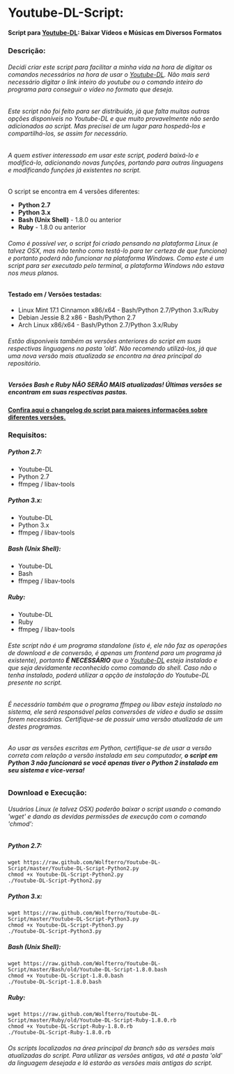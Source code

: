 # Youtube-DL-Script:
#### Script para [Youtube-DL](https://github.com/rg3/youtube-dl/): Baixar Vídeos e Músicas em Diversos Formatos <br />

### Descrição:

###### Decidi criar este script para facilitar a minha vida na hora de digitar os comandos necessários na hora de usar o [Youtube-DL](https://github.com/rg3/youtube-dl/). Não mais será necessário digitar o link inteiro do youtube ou o comando inteiro do programa para conseguir o vídeo no formato que deseja. <br />

###### Este script não foi feito para ser distribuído, já que falta muitas outras opções disponíveis no Youtube-DL e que muito provavelmente não serão adicionados ao script. Mas precisei de um lugar para hospedá-los e compartilhá-los, se assim for necessário.

###### A quem estiver interessado em usar este script, poderá baixá-lo e modificá-lo, adicionando novas funções, portando para outras linguagens e modificando funções já existentes no script.

O script se encontra em 4 versões diferentes:

- **Python 2.7** <br />
- **Python 3.x** <br />
- **Bash (Unix Shell)** - 1.8.0 ou anterior<br />
- **Ruby** - 1.8.0 ou anterior<br />

###### Como é possível ver, o script foi criado pensando na plataforma Linux (e talvez OSX, mas não tenho como testá-lo para ter certeza de que funciona) e portanto poderá não funcionar na plataforma Windows. Como este é um script para ser executado pelo terminal, a plataforma Windows não estava nos meus planos.

#### Testado em / Versões testadas:
- Linux Mint 17.1 Cinnamon x86/x64 - Bash/Python 2.7/Python 3.x/Ruby<br />
- Debian Jessie 8.2 x86 - Bash/Python 2.7<br />
- Arch Linux x86/x64 - Bash/Python 2.7/Python 3.x/Ruby<br />

###### Estão disponíveis também as versões anteriores do script em suas respectivas linguagens na pasta 'old'. Não recomendo utilizá-los, já que uma nova versão mais atualizada se encontra na área principal do repositório.<br />

##### Versões Bash e Ruby NÃO SERÃO MAIS atualizadas! Últimas versões se encontram em suas respectivas pastas.<br />

#### [Confira aqui o changelog do script para maiores informações sobre diferentes versões.](https://raw.github.com/Wolfterro/Youtube-DL-Script/master/CHANGELOG.txt)<br />

### Requisitos:

##### Python 2.7:
- Youtube-DL<br />
- Python 2.7<br />
- ffmpeg / libav-tools<br />

##### Python 3.x:
- Youtube-DL<br />
- Python 3.x<br />
- ffmpeg / libav-tools<br />

##### Bash (Unix Shell):
- Youtube-DL<br />
- Bash<br />
- ffmpeg / libav-tools<br />

##### Ruby:
- Youtube-DL<br />
- Ruby<br />
- ffmpeg / libav-tools<br />

###### Este script não é um programa standalone (isto é, ele não faz as operações de download e de conversão, é apenas um frontend para um programa já existente), portanto **É NECESSÁRIO** que o [Youtube-DL](https://github.com/rg3/youtube-dl/) esteja instalado e que seja devidamente reconhecido como comando do shell. Caso não o tenha instalado, poderá utilizar a opção de instalação do Youtube-DL presente no script.<br />

###### É necessário também que o programa ffmpeg ou libav esteja instalado no sistema, ele será responsável pelas conversões de vídeo e áudio se assim forem necessárias. Certifique-se de possuir uma versão atualizada de um destes programas.<br />

###### Ao usar as versões escritas em Python, certifique-se de usar a versão correta com relação a versão instalada em seu computador, **o script em Python 3 não funcionará se você apenas tiver o Python 2 instalado em seu sistema e vice-versa!**<br />

### Download e Execução:

###### Usuários Linux (e talvez OSX) poderão baixar o script usando o comando 'wget' e dando as devidas permissões de execução com o comando 'chmod':

##### Python 2.7:

    wget https://raw.github.com/Wolfterro/Youtube-DL-Script/master/Youtube-DL-Script-Python2.py
    chmod +x Youtube-DL-Script-Python2.py
    ./Youtube-DL-Script-Python2.py

##### Python 3.x:

    wget https://raw.github.com/Wolfterro/Youtube-DL-Script/master/Youtube-DL-Script-Python3.py
    chmod +x Youtube-DL-Script-Python3.py
    ./Youtube-DL-Script-Python3.py

##### Bash (Unix Shell):

    wget https://raw.github.com/Wolfterro/Youtube-DL-Script/master/Bash/old/Youtube-DL-Script-1.8.0.bash
    chmod +x Youtube-DL-Script-1.8.0.bash
    ./Youtube-DL-Script-1.8.0.bash

##### Ruby:

    wget https://raw.github.com/Wolfterro/Youtube-DL-Script/master/Ruby/old/Youtube-DL-Script-Ruby-1.8.0.rb
    chmod +x Youtube-DL-Script-Ruby-1.8.0.rb
    ./Youtube-DL-Script-Ruby-1.8.0.rb

###### Os scripts localizados na área principal da branch são as versões mais atualizadas do script. Para utilizar as versões antigas, vá até a pasta 'old' da linguagem desejada e lá estarão as versões mais antigas do script.
